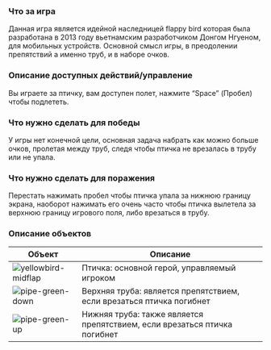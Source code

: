 ### Что за игра
Данная игра является идейной наследницей flappy bird которая была разработана в 2013 году вьетнамским разработчиком Донгом Нгуеном, для мобильных устройств.
Основной смысл игры, в преодолении препятствий а именно труб, и в наборе очков.

### Описание доступных действий/управление
Вы играете за птичку, вам доступен полет, нажмите “Space” (Пробел) чтобы подлететь.

### Что нужно сделать для победы
У игры нет конечной цели, основная задача набрать как можно больше очков, пролетая между труб, следя чтобы птичка не врезалась в трубу или не упала.

### Что нужно сделать для поражения
Перестать нажимать пробел чтобы птичка упала за нижнюю границу экрана, наоборот нажимать его очень часто чтобы птичка вылетела за верхнюю границу игрового поля, либо врезаться в трубу.

### Описание объектов
| Объект | Описание |
| ------ | ------ |
| ![yellowbird-midflap](https://github.com/Sonyamaster1/Pixel-Bros/assets/63585689/b39437c3-7d59-48b5-85a1-42d30386cb0d) | Птичка: основной герой, управляемый игроком |
| ![pipe-green-down](https://github.com/Sonyamaster1/Pixel-Bros/assets/63585689/9974f945-fd27-4f0a-8e17-1e398c7e7d72) | Верхняя труба: является препятствием, если врезаться птичка погибнет |
| ![pipe-green-up](https://github.com/Sonyamaster1/Pixel-Bros/assets/63585689/970aa631-558f-4172-9639-0a670fd6ffe3) | Нижняя труба: также является препятствием, если врезаться птичка погибнет |
